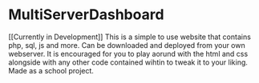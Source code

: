 # MultiServerDashboard
[[Currently in Development]] This is a simple to use website that contains php, sql, js and more. Can be downloaded and deployed from your own webserver. It is encouraged for you to play aorund with the html and css alongside with any other code contained wihtin to tweak it to your liking. Made as a school project. 
